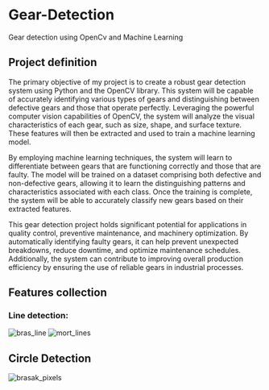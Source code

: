 # Gear-Detection
Gear detection using OpenCv and Machine Learning
## Project definition

The primary objective of my project is to create a robust gear detection system using Python and the OpenCV library. This system will be capable of accurately identifying various types of gears and distinguishing between defective gears and those that operate perfectly. Leveraging the powerful computer vision capabilities of OpenCV, the system will analyze the visual characteristics of each gear, such as size, shape, and surface texture. These features will then be extracted and used to train a machine learning model.

By employing machine learning techniques, the system will learn to differentiate between gears that are functioning correctly and those that are faulty. The model will be trained on a dataset comprising both defective and non-defective gears, allowing it to learn the distinguishing patterns and characteristics associated with each class. Once the training is complete, the system will be able to accurately classify new gears based on their extracted features.

This gear detection project holds significant potential for applications in quality control, preventive maintenance, and machinery optimization. By automatically identifying faulty gears, it can help prevent unexpected breakdowns, reduce downtime, and optimize maintenance schedules. Additionally, the system can contribute to improving overall production efficiency by ensuring the use of reliable gears in industrial processes.

## Features collection
### Line detection: 
![bras_line](https://github.com/Jalalbaim/Gear-Detection/assets/110737334/072fad3c-6775-47d6-9a2d-38c34a7fa0d1)
![mort_lines](https://github.com/Jalalbaim/Gear-Detection/assets/110737334/2a1b012f-c917-4e51-a126-ba4418ee4296)
## Circle Detection
![brasak_pixels](https://github.com/Jalalbaim/Gear-Detection/assets/110737334/8b6cd635-c3d0-4bf0-9cfc-f94d7cbedf21)

